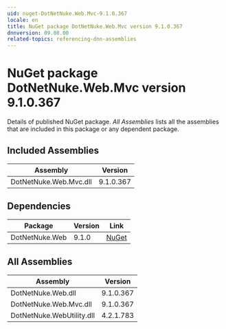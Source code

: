 ```yaml
---
uid: nuget-DotNetNuke.Web.Mvc-9.1.0.367
locale: en
title: NuGet package DotNetNuke.Web.Mvc version 9.1.0.367
dnnversion: 09.08.00
related-topics: referencing-dnn-assemblies
---
```


# NuGet package DotNetNuke.Web.Mvc version 9.1.0.367
Details of published NuGet package.
*All Assemblies* lists all the assemblies that are included in this package or any dependent package.

## Included Assemblies

|Assembly|Version|
|---|---|
|DotNetNuke.Web.Mvc.dll|9.1.0.367|

## Dependencies

|Package|Version|Link|
|---|---|---|
|DotNetNuke.Web|9.1.0|[NuGet](https://www.nuget.org/packages/DotNetNuke.Web/9.1.0)|

## All Assemblies

|Assembly|Version|
|---|---|
|DotNetNuke.Web.dll|9.1.0.367|
|DotNetNuke.Web.Mvc.dll|9.1.0.367|
|DotNetNuke.WebUtility.dll|4.2.1.783|

